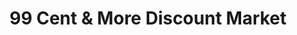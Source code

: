 ---
title: "99 Cent & More Discount Market"
url: /le-grand/99-cent-and-more-discount-market/
shop: shop
---